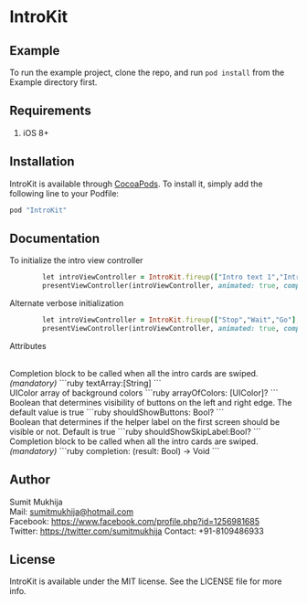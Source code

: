 # IntroKit

<!-- [![CI Status](http://img.shields.io/travis/sumitmukhija/IntroKit.svg?style=flat)](https://travis-ci.org/sumitmukhija/IntroKit)
[![Version](https://img.shields.io/cocoapods/v/IntroKit.svg?style=flat)](http://cocoapods.org/pods/IntroKit)
[![License](https://img.shields.io/cocoapods/l/IntroKit.svg?style=flat)](http://cocoapods.org/pods/IntroKit)
[![Platform](https://img.shields.io/cocoapods/p/IntroKit.svg?style=flat)](http://cocoapods.org/pods/IntroKit)
 -->
## Example

To run the example project, clone the repo, and run `pod install` from the Example directory first.

## Requirements
1. iOS 8+

## Installation

IntroKit is available through [CocoaPods](http://cocoapods.org). To install
it, simply add the following line to your Podfile:

```ruby
pod "IntroKit"
```

## Documentation
To initialize the intro view controller<br>

```ruby
        let introViewController = IntroKit.fireup(["Intro text 1","Intro text 2"])<br>
        presentViewController(introViewController, animated: true, completion: nil)
```

Alternate verbose initialization<br>

```ruby
        let introViewController = IntroKit.fireup(["Stop","Wait","Go"], arrayOfColors: [UIColor.redColor(), UIColor.yellowColor(), UIColor.greenColor()], shouldShowButtons: false, shouldShowSkipLabel: true, dataDictionary: ["":""])<br>
        presentViewController(introViewController, animated: true, completion: nil)
```

Attributes

<br>
 Completion block to be called when all the intro cards are swiped. <i>(mandatory)</i>
```ruby
        textArray:[String]
```

<br>
UIColor array of background colors
```ruby
        arrayOfColors: [UIColor]? 
```
<br>
Boolean that determines visibility of buttons on the left and right edge. The default value is true
```ruby
        shouldShowButtons: Bool?   
```
<br>
 Boolean that determines if the helper label on the first screen should be visible or not. Default is true
```ruby
        shouldShowSkipLabel:Bool?
```
<br>
 Completion block to be called when all the intro cards are swiped. <i>(mandatory)</i>
```ruby
        completion: (result: Bool) -> Void
```



## Author

Sumit Mukhija<br>
Mail:  sumitmukhija@hotmail.com <br>
Facebook: https://www.facebook.com/profile.php?id=1256981685<br>
Twitter: https://twitter.com/sumitmukhija
Contact: +91-8109486933

## License

IntroKit is available under the MIT license. See the LICENSE file for more info.
